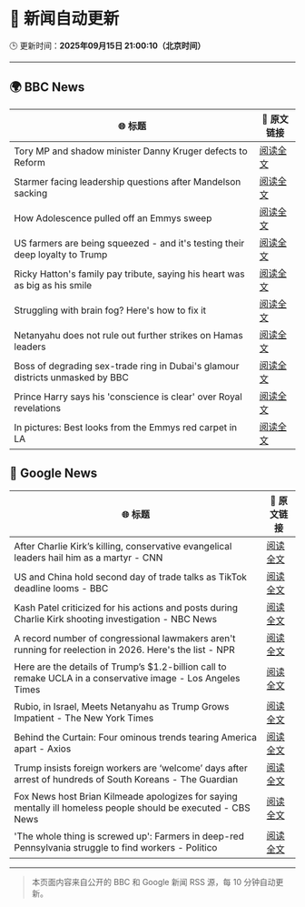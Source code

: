# 🧠 新闻自动更新

🕒 更新时间：**2025年09月15日 21:00:10（北京时间）**

---

## 🌍 BBC News

| 🌐 标题 | 🔗 原文链接 |
|--------|-------------|
| Tory MP and shadow minister Danny Kruger defects to Reform | [阅读全文](https://www.bbc.com/news/articles/ce802dmgnyro?at_medium=RSS&at_campaign=rss) |
| Starmer facing leadership questions after Mandelson sacking | [阅读全文](https://www.bbc.com/news/articles/ce32qepq12qo?at_medium=RSS&at_campaign=rss) |
| How Adolescence pulled off an Emmys sweep | [阅读全文](https://www.bbc.com/news/articles/cd72d98gj58o?at_medium=RSS&at_campaign=rss) |
| US farmers are being squeezed - and it's testing their deep loyalty to Trump | [阅读全文](https://www.bbc.com/news/articles/cjedvwed1xgo?at_medium=RSS&at_campaign=rss) |
| Ricky Hatton's family pay tribute, saying his heart was as big as his smile | [阅读全文](https://www.bbc.com/sport/boxing/articles/cvg9q28l49no?at_medium=RSS&at_campaign=rss) |
| Struggling with brain fog? Here's how to fix it | [阅读全文](https://www.bbc.com/news/articles/c87ydw7xdxvo?at_medium=RSS&at_campaign=rss) |
| Netanyahu does not rule out further strikes on Hamas leaders | [阅读全文](https://www.bbc.com/news/articles/czxw4xkxg51o?at_medium=RSS&at_campaign=rss) |
| Boss of degrading sex-trade ring in Dubai's glamour districts unmasked by BBC | [阅读全文](https://www.bbc.com/news/articles/cx2r9y3kxy9o?at_medium=RSS&at_campaign=rss) |
| Prince Harry says his 'conscience is clear' over Royal revelations | [阅读全文](https://www.bbc.com/news/articles/cg7d27l929mo?at_medium=RSS&at_campaign=rss) |
| In pictures: Best looks from the Emmys red carpet in LA | [阅读全文](https://www.bbc.com/news/articles/c79vdz35v0po?at_medium=RSS&at_campaign=rss) |

## 📰 Google News

| 🌐 标题 | 🔗 原文链接 |
|--------|-------------|
| After Charlie Kirk’s killing, conservative evangelical leaders hail him as a martyr - CNN | [阅读全文](https://news.google.com/rss/articles/CBMihgFBVV95cUxQbng5V2xJWkl1c3V2SGJoczRCWGtGMy1YN0lleWhqbXJpajR4eXFiNmtrcTdtcDRLTmF2UWVWY3VOQVlhNHRoQUxQN0NpUV9RTGlRWVAycjdKenVwdDZXNXQ4cl9nMVZuaEwtUngtNFZmQllkRkRycGxxMXNzdDNrcjBNWjRsZw?oc=5) |
| US and China hold second day of trade talks as TikTok deadline looms - BBC | [阅读全文](https://news.google.com/rss/articles/CBMiWkFVX3lxTE1KcmFGdHNpZHVQU1RWeE03U0duZTczaVJrOUlTTzh3V2I3S0hYWUNacGNkQzBTdEVyOTBCLTBWMFQ1cDcwNzJiQlQwdkw5Ykk0ejlzemo1enRZZ9IBX0FVX3lxTE1nTFRVb1U5R3ltT2pGamt4dk8weXBTNGZRNmJGSUowLUVFYmt5bElERVVLUHdFRlB6X0RTdlJ5aHlCY0k0dG12Ty1feW8tMHpxVHpDbEdXUzl6WjVuWl9R?oc=5) |
| Kash Patel criticized for his actions and posts during Charlie Kirk shooting investigation - NBC News | [阅读全文](https://news.google.com/rss/articles/CBMizgFBVV95cUxOR2x1M1dyeERueEluU3BqaU44bUpYZllJMDBuR0dsRWNXaWZRdGRRNzlPTi1pelFVMGpSMFFMUFJ1M05kZzQteHZQajUxdEtRdUthaEEzN0p2dmcyVndFdUlWblZvTkxySVF0RW5lQzMtMTVYUWV3cTdCaXdNMWVVdTNTOTFGRG9CTG5HOFJ2WklOcUJVTE9FbVR5NHdHQ2tub2pndmxicFNGUXZMU1ZfMHdHU3JicjhPMWl4a3dlNHFHV0t2YVVZNFJLMGM2UdIBVkFVX3lxTE5pWnBmMGowQ3NFc3RueEJnQXdIdElLUWZFTnAyMVpHdm9keWtaOXBjN21nTTlPOEdhWWRDdTlOTDQ2WUtxSDk2NWQ4SU5qeENIZXJOX2Z3?oc=5) |
| A record number of congressional lawmakers aren't running for reelection in 2026. Here's the list - NPR | [阅读全文](https://news.google.com/rss/articles/CBMiiAFBVV95cUxQZDh5ak1QZm8zZFpqWEgwVGVrRW04X3RROFZ6a1VhOEFHbFZkSWFQTmpNNkdzRlZYeTlqeGxYVnVoMXVSU0hBS1NaS0NtclZEMWg4bmRqcW8ydW9BXzluZHZvYzBzWTdXaXBFTHFvZTBMTjM5M19jMXF6aFo0Qmhsa3JjbFNUdm13?oc=5) |
| Here are the details of Trump’s $1.2-billion call to remake UCLA in a conservative image - Los Angeles Times | [阅读全文](https://news.google.com/rss/articles/CBMiwwFBVV95cUxOeEdFU0pNeWFfNUhUZEQtWW5YcVIzVGpVUVVxUmFrVW5Xc2M5RkxsNFA4WXBBQVlFcnZ4Q29VdjItWElBWjB1NjVEb2dlZEZOLVNXUVhWUzVpNWNQcWZzV3JneTNlOWhQZ0Rvd2lPNm5iYXRrN3lFY3pnMzM5QlNFOTZ2NUxBTV80cTluNkN1R2tSekZRdGlJMlpraFBFNmZOQVJGZnh1eTgzWDNBZTVhMzVFOHRsRDJQQThORW1ETXRTT0U?oc=5) |
| Rubio, in Israel, Meets Netanyahu as Trump Grows Impatient - The New York Times | [阅读全文](https://news.google.com/rss/articles/CBMijgFBVV95cUxQM1BucmV6ejZDajlmcXRlUGlQeDJZYzlOQnpzbHhUYUpsbHd0YXV2VF9BdmNsWjkyb2c2SlNaTU95ekhmOFFsaG5PVFE4UjBvMTd2eHdOZXhVb3I3RkxJMUozbWZsSHdhZ2c0WnJnLWJjNEVKQk1oOVNkQ2tYRHJZb3VOS0FZOURYNG9ZekVR?oc=5) |
| Behind the Curtain: Four ominous trends tearing America apart - Axios | [阅读全文](https://news.google.com/rss/articles/CBMie0FVX3lxTE9pWlZreDdyYXJYQmNua1R4UUlwMzJNeGRhUldDeGNpT2daSkMwQlVQVlJTRFFkRmhBeWlXamRkQnc2dGpYV0lkN2VwcE1wcEtVWXU0NEFGU2s4c2g0T2hUZGxKM0RpNHNGcUVIeTR2bzJyRDM4VnYyT0VBWQ?oc=5) |
| Trump insists foreign workers are ‘welcome’ days after arrest of hundreds of South Koreans - The Guardian | [阅读全文](https://news.google.com/rss/articles/CBMingFBVV95cUxOSTRDaVZ1VExiMWZaSTBsV3IwLWw0ODdEQ0tGLThOMXIxZ1JxY2lDdmRIYWRhVXNhNWFSWGpadFduSXhORDZJdUxkWUJaMTdrSjdxOTBncjA4VjQ4alJKYXViNlVkNlBXU2lWTXQxQ29QVmFISURkcVM1ZjFXclg1ekxmdmJWSF9pc0g4WGs3UWlLdFNKV1hjT1RQLXpOZw?oc=5) |
| Fox News host Brian Kilmeade apologizes for saying mentally ill homeless people should be executed - CBS News | [阅读全文](https://news.google.com/rss/articles/CBMipAFBVV95cUxPTGxQTS1tdnVuV3ktQXVoZENTdHdHdGZ3YkdvWXpoQzBvNjdoQWZXaE41UHBjdU1hT1F2MUx2YU1faFZlYS1OQ2U4MUthTUZPdVVTa245ZGJpbGtQblk1RDRCREJmWXhwRnZzNEJFSlh6QTRTdEpxSWhoZkUxME1fUHQ4S2J3RjVsLVNQbkZBWWRDX1c4VEVoTmY0UnBGWWVmOGlWZNIBqgFBVV95cUxNV0lQai1tX3l5NjZQenNGY0I0Mm5vanpjVFpqTEhVMS1fZHFudzVNMHgwSl9pOC01R2doaTNVY2hKMUZyXzBnSkxlNklRT3R0MTNLNE5UWjkzd3dwUTIxaVpzcWd0NWVkUEcyS29paDVZVU1PVkpLUEkzSFc2Y1hSZ1JCZE5LbHVrVXNsOW13U2duMGFuVmZCckJYWWM1alFyc0QtNjBRLTBqUQ?oc=5) |
| 'The whole thing is screwed up': Farmers in deep-red Pennsylvania struggle to find workers - Politico | [阅读全文](https://news.google.com/rss/articles/CBMiogFBVV95cUxPVjFGb2dCbE1uT3lyb01YMHJYU1FWUXQ5NmdkRjZCemltQ1FKX0RvTm1xZ3hwX1BXcjNrTnRKRnBGV285ZUV0bVpSbnMtTWExYTNFUDktUkQ1ZHMwUFM2WmtwQ0hhdDZkTlkxVzBYVklhNHNSU3A0M0xtTjJFOHoyMFliRU1EcGdsanVpRWNXVkl5WVpkLV81TjNaV25yQjM1Znc?oc=5) |

---
> 本页面内容来自公开的 BBC 和 Google 新闻 RSS 源，每 10 分钟自动更新。